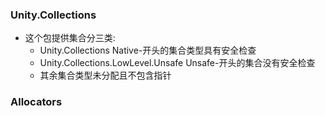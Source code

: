 ### Unity.Collections
- 这个包提供集合分三类:
	+ Unity.Collections Native-开头的集合类型具有安全检查
	+ Unity.Collections.LowLevel.Unsafe Unsafe-开头的集合没有安全检查
	+ 其余集合类型未分配且不包含指针
	
### Allocators
